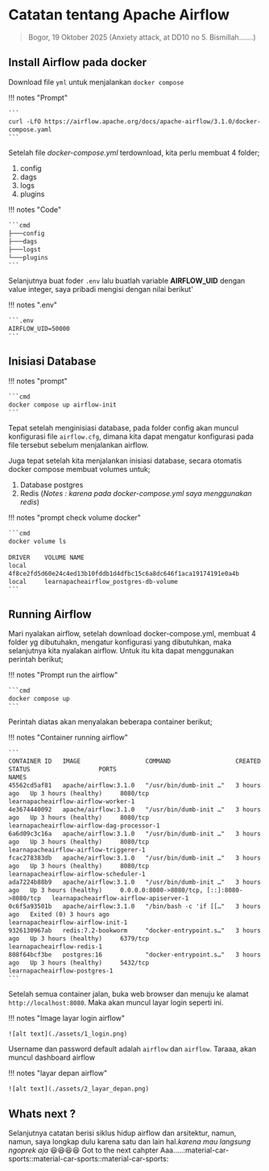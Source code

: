 # Catatan tentang Apache Airflow

> Bogor, 19 Oktober 2025 (Anxiety attack, at DD10 no 5. Bismillah.......)

## Install Airflow pada docker

Download file `yml` untuk menjalankan `docker compose`

!!! notes "Prompt"

    ```
    curl -LfO https://airflow.apache.org/docs/apache-airflow/3.1.0/docker-compose.yaml
    ```

Setelah file _docker-compose.yml_ terdownload, kita perlu membuat 4 folder;

1. config
2. dags
3. logs
4. plugins

!!! notes "Code"

    ```cmd
    ├───config
    ├───dags
    ├───logst
    └───plugins
    ```

Selanjutnya buat foder `.env` lalu buatlah variable **AIRFLOW_UID** dengan value integer, saya pribadi mengisi dengan nilai berikut'

!!! notes ".env"

    ```.env
    AIRFLOW_UID=50000
    ```

## Inisiasi Database

!!! notes "prompt"

    ```cmd
    docker compose up airflow-init
    ```

Tepat setelah menginisiasi database, pada folder config akan muncul konfigurasi file `airflow.cfg`, dimana kita dapat mengatur konfigurasi pada file tersebut sebelum menjalankan airflow.

Juga tepat setelah kita menjalankan inisiasi database, secara otomatis docker compose membuat volumes untuk;

1. Database postgres
2. Redis (_Notes : karena pada docker-compose.yml saya menggunakan redis_)

!!! notes "prompt check volume docker"

    ```cmd
    docker volume ls

    DRIVER    VOLUME NAME
    local     4f8ce2fd5d60e24c4ed13b10fddb1d4dfbc15c6a8dc646f1aca19174191e0a4b
    local     learnapacheairflow_postgres-db-volume
    ```

## Running Airflow

Mari nyalakan airflow, setelah download docker-compose.yml, membuat 4 folder yg dibutuhakn, mengatur konfigurasi yang dibutuhkan, maka selanjutnya kita nyalakan airflow. Untuk itu kita dapat menggunakan perintah berikut;

!!! notes "Prompt run the airflow"

    ```cmd
    docker compose up
    ```

Perintah diatas akan menyalakan beberapa container berikut;

!!! notes "Container running airflow"

    ```
    CONTAINER ID   IMAGE                  COMMAND                  CREATED       STATUS                   PORTS                                         NAMES
    45562cd5af81   apache/airflow:3.1.0   "/usr/bin/dumb-init …"   3 hours ago   Up 3 hours (healthy)     8080/tcp                                      learnapacheairflow-airflow-worker-1
    4e3674440092   apache/airflow:3.1.0   "/usr/bin/dumb-init …"   3 hours ago   Up 3 hours (healthy)     8080/tcp                                      learnapacheairflow-airflow-dag-processor-1
    6a6d09c3c16a   apache/airflow:3.1.0   "/usr/bin/dumb-init …"   3 hours ago   Up 3 hours (healthy)     8080/tcp                                      learnapacheairflow-airflow-triggerer-1
    fcac278383db   apache/airflow:3.1.0   "/usr/bin/dumb-init …"   3 hours ago   Up 3 hours (healthy)     8080/tcp                                      learnapacheairflow-airflow-scheduler-1
    ada7224b88b9   apache/airflow:3.1.0   "/usr/bin/dumb-init …"   3 hours ago   Up 3 hours (healthy)     0.0.0.0:8080->8080/tcp, [::]:8080->8080/tcp   learnapacheairflow-airflow-apiserver-1
    0c6f5a93501b   apache/airflow:3.1.0   "/bin/bash -c 'if [[…"   3 hours ago   Exited (0) 3 hours ago                                                 learnapacheairflow-airflow-init-1
    9326130967ab   redis:7.2-bookworm     "docker-entrypoint.s…"   3 hours ago   Up 3 hours (healthy)     6379/tcp                                      learnapacheairflow-redis-1
    808f64bcf3be   postgres:16            "docker-entrypoint.s…"   3 hours ago   Up 3 hours (healthy)     5432/tcp                                      learnapacheairflow-postgres-1
    ```

Setelah semua container jalan, buka web browser dan menuju ke alamat `http://localhost:8080`. Maka akan muncul layar login seperti ini.

!!! notes "Image layar login airflow"

    ![alt text](./assets/1_login.png)

Username dan password default adalah `airflow` dan `airflow`. Taraaa, akan muncul dashboard airflow

!!! notes "layar depan airflow"

    ![alt text](./assets/2_layar_depan.png)

## Whats next ?

Selanjutnya catatan berisi siklus hidup airflow dan arsitektur, namun, namun, saya longkap dulu karena satu dan lain hal._karena mau langsung ngoprek aja_ :laughing::laughing::laughing::laughing: Got to the next cahpter Aaa.....:material-car-sports::material-car-sports::material-car-sports:

